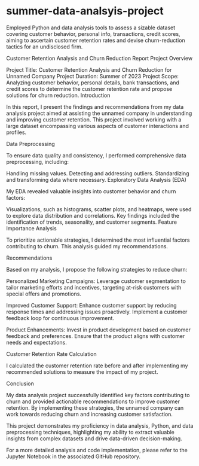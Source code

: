 # summer-data-analsyis-project
Employed Python and data analysis tools to assess a sizable dataset covering customer behavior, personal info, transactions, credit scores, aiming to ascertain customer retention rates and devise churn-reduction tactics for an undisclosed firm.

Customer Retention Analysis and Churn Reduction Report
Project Overview

Project Title: Customer Retention Analysis and Churn Reduction for Unnamed Company
Project Duration: Summer of 2023
Project Scope: Analyzing customer behavior, personal details, bank transactions, and credit scores to determine the customer retention rate and propose solutions for churn reduction.
Introduction

In this report, I present the findings and recommendations from my data analysis project aimed at assisting the unnamed company in understanding and improving customer retention. This project involved working with a large dataset encompassing various aspects of customer interactions and profiles.

Data Preprocessing

To ensure data quality and consistency, I performed comprehensive data preprocessing, including:

Handling missing values.
Detecting and addressing outliers.
Standardizing and transforming data where necessary.
Exploratory Data Analysis (EDA)

My EDA revealed valuable insights into customer behavior and churn factors:

Visualizations, such as histograms, scatter plots, and heatmaps, were used to explore data distribution and correlations.
Key findings included the identification of trends, seasonality, and customer segments.
Feature Importance Analysis

To prioritize actionable strategies, I determined the most influential factors contributing to churn. This analysis guided my recommendations.

Recommendations

Based on my analysis, I propose the following strategies to reduce churn:

Personalized Marketing Campaigns: Leverage customer segmentation to tailor marketing efforts and incentives, targeting at-risk customers with special offers and promotions.

Improved Customer Support: Enhance customer support by reducing response times and addressing issues proactively. Implement a customer feedback loop for continuous improvement.

Product Enhancements: Invest in product development based on customer feedback and preferences. Ensure that the product aligns with customer needs and expectations.

Customer Retention Rate Calculation

I calculated the customer retention rate before and after implementing my recommended solutions to measure the impact of my project.

Conclusion

My data analysis project successfully identified key factors contributing to churn and provided actionable recommendations to improve customer retention. By implementing these strategies, the unnamed company can work towards reducing churn and increasing customer satisfaction.

This project demonstrates my proficiency in data analysis, Python, and data preprocessing techniques, highlighting my ability to extract valuable insights from complex datasets and drive data-driven decision-making.

For a more detailed analysis and code implementation, please refer to the Jupyter Notebook in the associated GitHub repository.

